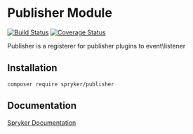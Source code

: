 # Publisher Module
[![Build Status](https://travis-ci.org/spryker/publisher.svg)](https://travis-ci.org/spryker/publisher)
[![Coverage Status](https://coveralls.io/repos/github/spryker/publisher/badge.svg)](https://coveralls.io/github/spryker/publisher)

Publisher is a registerer for publisher plugins to event\listener

## Installation

```
composer require spryker/publisher
```

## Documentation

[Spryker Documentation](https://documentation.spryker.com/module_guide/overview.htm)
